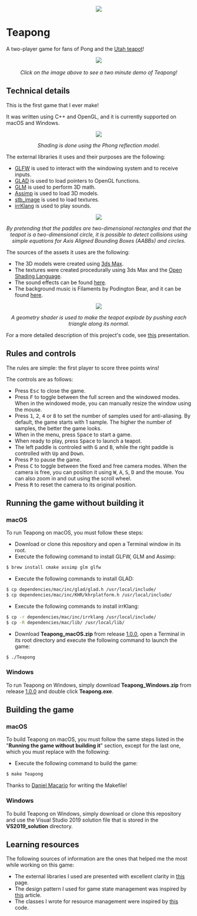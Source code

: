 <p align="center">
  <img src="https://github.com/diegomacario/Teapong/blob/master/readme_images/teapong_logo.PNG"/>
</p>

# Teapong

A two-player game for fans of Pong and the [Utah teapot](https://en.wikipedia.org/wiki/Utah_teapot)!

<p align="center">
  <a href="https://www.youtube.com/watch?v=qzS9MX50a6k&feature=youtu.be">
    <img src="https://github.com/diegomacario/Teapong/blob/master/readme_images/teapot.png" href="https://www.youtube.com/watch?v=qzS9MX50a6k&feature=youtu.be">
  </a>
  <br></br>
  <em>Click on the image above to see a two minute demo of Teapong!</em>
</p>

## Technical details

This is the first game that I ever make!

It was written using C++ and OpenGL, and it is currently supported on macOS and Windows.

<p align="center">
 <img src="https://github.com/diegomacario/Teapong/blob/master/readme_images/menu.gif"/>
 <p align="center">
  <em>Shading is done using the Phong reflection model.</em>
 </p>
</p>

The external libraries it uses and their purposes are the following:

- [GLFW](https://www.glfw.org/) is used to interact with the windowing system and to receive inputs.
- [GLAD](https://glad.dav1d.de/) is used to load pointers to OpenGL functions.
- [GLM](https://glm.g-truc.net/0.9.9/index.html) is used to perform 3D math.
- [Assimp](http://www.assimp.org/) is used to load 3D models.
- [stb_image](https://github.com/nothings/stb) is used to load textures.
- [irrKlang](https://www.ambiera.com/irrklang/) is used to play sounds.

<p align="center">
 <img src="https://github.com/diegomacario/Teapong/blob/master/readme_images/play.gif"/>
 <p align="center">
  <em>By pretending that the paddles are two-dimensional rectangles and that the teapot is a two-dimensional circle, it is possible to detect collisions using simple equations for Axis Aligned Bounding Boxes (AABBs) and circles.</em>
 </p>
</p>

The sources of the assets it uses are the following:

- The 3D models were created using [3ds Max](https://area.autodesk.com/3ds-max-indie/).
- The textures were created procedurally using 3ds Max and the [Open Shading Language](https://github.com/imageworks/OpenShadingLanguage).
- The sound effects can be found [here](https://freesound.org/).
- The background music is Filaments by Podington Bear, and it can be found [here](https://freemusicarchive.org/).

<p align="center">
 <img src="https://github.com/diegomacario/Teapong/blob/master/readme_images/win.gif"/>
 <p align="center">
  <em>A geometry shader is used to make the teapot explode by pushing each triangle along its normal.</em>
 </p>
</p>

For a more detailed description of this project's code, see [this](https://github.com/diegomacario/Teapong/blob/master/documentation/making_of_teapong.pdf) presentation.

## Rules and controls

The rules are simple: the first player to score three points wins!

The controls are as follows:

- Press <kbd>Esc</kbd> to close the game.
- Press <kbd>F</kbd> to toggle between the full screen and the windowed modes. When in the windowed mode, you can manually resize the window using the mouse.
- Press <kbd>1</kbd>, <kbd>2</kbd>, <kbd>4</kbd> or <kbd>8</kbd> to set the number of samples used for anti-aliasing. By default, the game starts with 1 sample. The higher the number of samples, the better the game looks.
- When in the menu, press <kbd>Space</kbd> to start a game.
- When ready to play, press <kbd>Space</kbd> to launch a teapot.
- The left paddle is controled with <kbd>G</kbd> and <kbd>B</kbd>, while the right paddle is controlled with <kbd>Up</kbd> and <kbd>Down</kbd>.
- Press <kbd>P</kbd> to pause the game.
- Press <kbd>C</kbd> to toggle between the fixed and free camera modes. When the camera is free, you can position it using <kbd>W</kbd>, <kbd>A</kbd>, <kbd>S</kbd>, <kbd>D</kbd> and the mouse. You can also zoom in and out using the scroll wheel.
- Press <kbd>R</kbd> to reset the camera to its original position.

## Running the game without building it

### macOS

To run Teapong on macOS, you must follow these steps:
- Download or clone this repository and open a Terminal window in its root.
- Execute the following command to install GLFW, GLM and Assimp:
 ```sh
 $ brew install cmake assimp glm glfw
 ```
- Execute the following commands to install GLAD:
 ```sh
 $ cp dependencies/mac/inc/glad/glad.h /usr/local/include/
 $ cp dependencies/mac/inc/KHR/khrplatform.h /usr/local/include/
 ```
- Execute the following commands to install irrKlang:
 ```sh
 $ cp -r dependencies/mac/inc/irrklang /usr/local/include/
 $ cp -R dependencies/mac/lib/ /usr/local/lib/
 ```
- Download **Teapong_macOS.zip** from release [1.0.0](https://github.com/diegomacario/Teapong/releases/tag/v1.0.0), open a Terminal in its root directory and execute the following command to launch the game:
 ```sh
 $ ./Teapong
 ```
 
### Windows

To run Teapong on Windows, simply download **Teapong_Windows.zip** from release [1.0.0](https://github.com/diegomacario/Teapong/releases/tag/v1.0.0) and double click **Teapong.exe**.

## Building the game
 
### macOS

To build Teapong on macOS, you must follow the same steps listed in the "**Running the game without building it**" section, except for the last one, which you must replace with the following:
- Execute the following command to build the game:
 ```sh
 $ make Teapong
 ```
Thanks to [Daniel Macario](https://github.com/macadev) for writing the Makefile!

### Windows

To build Teapong on Windows, simply download or clone this repository and use the Visual Studio 2019 solution file that is stored in the **VS2019_solution** directory.

## Learning resources

The following sources of information are the ones that helped me the most while working on this game:

- The external libraries I used are presented with excellent clarity in [this](https://learnopengl.com/) page.
- The design pattern I used for game state management was inspired by [this](http://www.ai-junkie.com/architecture/state_driven/tut_state1.html) article.
- The classes I wrote for resource management were inspired by [this](https://github.com/skypjack/entt/tree/master/src/entt/resource) code.
